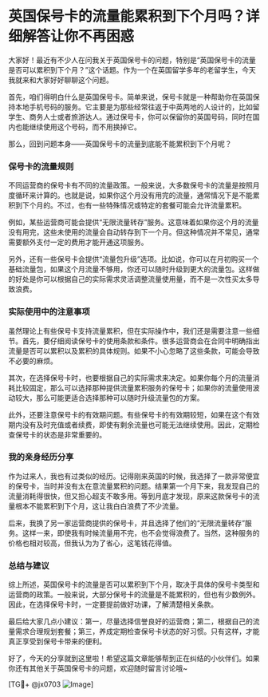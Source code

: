 # 英国保号卡的流量能累积到下个月吗？详细解答让你不再困惑

大家好！最近有不少人在问我关于英国保号卡的问题，特别是“英国保号卡的流量是否可以累积到下个月？”这个话题。作为一个在英国留学多年的老留学生，今天我就来和大家好好聊聊这个问题。

首先，咱们得明白什么是英国保号卡。简单来说，保号卡就是一种帮助你在英国保持本地手机号码的服务。它主要是为那些经常往返于中英两地的人设计的，比如留学生、商务人士或者旅游达人。通过保号卡，你可以保留你的英国号码，同时在国内也能继续使用这个号码，而不用换掉它。

那么，回到问题本身——英国保号卡的流量到底能不能累积到下个月呢？

### 保号卡的流量规则

不同运营商的保号卡有不同的流量政策。一般来说，大多数保号卡的流量是按照月度循环来计算的。也就是说，如果你这个月没有用完的流量，通常情况下是不能累积到下个月的。不过，也有一些特殊情况或特定的套餐可能会允许流量累积。

例如，某些运营商可能会提供“无限流量转存”服务。这意味着如果你这个月的流量没有用完，这些未使用的流量会自动转存到下一个月。但这种情况并不常见，通常需要额外支付一定的费用才能开通这项服务。

另外，还有一些保号卡会提供“流量包升级”选项。比如说，你可以在月初购买一个基础流量包，如果这个月流量不够用，你还可以随时升级到更大的流量包。这样做的好处是你可以根据自己的实际需求灵活调整流量使用量，而不是一次性买太多导致浪费。

### 实际使用中的注意事项

虽然理论上有些保号卡支持流量累积，但在实际操作中，我们还是需要注意一些细节。首先，要仔细阅读保号卡的使用条款和条件。很多运营商会在合同中明确指出流量是否可以累积以及累积的具体规则。如果不小心忽略了这些条款，可能会导致不必要的麻烦。

其次，在选择保号卡时，也要根据自己的实际需求来决定。如果你每个月的流量消耗比较固定，那么可以选择那种提供流量累积服务的保号卡；如果你的流量使用波动较大，那么可能更适合选择那种可以随时升级流量包的方案。

此外，还要注意保号卡的有效期问题。有些保号卡的有效期较短，如果在这个有效期内没有及时充值或者续费，即使有剩余流量也可能无法继续使用。因此，定期检查保号卡的状态是非常重要的。

### 我的亲身经历分享

作为过来人，我也有过类似的经历。记得刚来英国的时候，我选择了一款非常便宜的保号卡，当时并没有太在意流量累积的问题。结果第一个月下来，我发现自己的流量消耗得很快，但又担心超支不敢多用。等到月底才发现，原来这款保号卡的流量根本不能累积到下个月，这让我白白浪费了不少流量。

后来，我换了另一家运营商提供的保号卡，并且选择了他们的“无限流量转存”服务。这样一来，即使我有时候流量用不完，也不会觉得浪费了。当然，这种服务的价格也相对较高，但我认为为了省心，这笔钱花得值。

### 总结与建议

综上所述，英国保号卡的流量是否可以累积到下个月，取决于具体的保号卡类型和运营商的政策。一般来说，大部分保号卡的流量是不能累积的，但也有少数例外。因此，在选择保号卡时，一定要提前做好功课，了解清楚相关条款。

最后给大家几点小建议：第一，尽量选择信誉良好的运营商；第二，根据自己的流量需求合理规划套餐；第三，养成定期检查保号卡状态的好习惯。只有这样，才能真正享受到保号卡带来的便利。

好了，今天的分享就到这里啦！希望这篇文章能够帮到正在纠结的小伙伴们。如果你还有其他关于英国保号卡的问题，欢迎随时留言讨论哦~

[TG💪+ @jx0703 ![Image](https://github.com/user-attachments/assets/dbca1d08-cadb-493c-b0ec-ad6f7a83f270)]